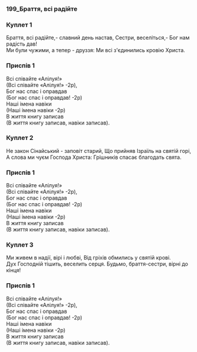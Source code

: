 ### 199_Браття, всі радійте
### Куплет 1
Браття, всі радійте,- славний день настав, Сестри, веселіться,- Бог нам радість дав!<br/>Ми були чужими, а тепер - друззя:  Ми всі з'єдинились кровію Христа.
### Приспів 1
Всі співайте  «Алілуя!»<br/>(Всі співайте «Алілуя!» -2р),<br/>Бог нас спас і оправдав<br/>(Бог нас спас і оправдав! -2р)<br/>Наші імена навіки<br/>(Наші імена навіки -2р)<br/>В життя книгу записав<br/>(В життя книгу записав, навіки записав).
### Куплет 2
Не закон Сінайський - заповіт старий, Що прийняв Ізраїль на святій горі, <br/>А слова ми чуєм Господа Христа: Грішників спасає благодать свята.
### Приспів 1
Всі співайте  «Алілуя!»<br/>(Всі співайте «Алілуя!» -2р),<br/>Бог нас спас і оправдав<br/>(Бог нас спас і оправдав! -2р)<br/>Наші імена навіки<br/>(Наші імена навіки -2р)<br/>В життя книгу записав<br/>(В життя книгу записав, навіки записав).
### Куплет 3
Ми живем в надії, вірі і любві, Від гріхів обмились у святій крові.<br/>Дух Господній тішить, веселить серця. Будьмо, браття-сестри, вірні до кінця!
### Приспів 1
Всі співайте  «Алілуя!»<br/>(Всі співайте «Алілуя!» -2р),<br/>Бог нас спас і оправдав<br/>(Бог нас спас і оправдав! -2р)<br/>Наші імена навіки<br/>(Наші імена навіки -2р)<br/>В життя книгу записав<br/>(В життя книгу записав, навіки записав).
